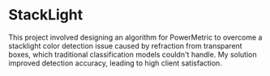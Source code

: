 # StackLight


This project involved designing an algorithm for PowerMetric to overcome a stacklight color detection issue caused by refraction from transparent boxes, which traditional classification models couldn't handle. My solution improved detection accuracy, leading to high client satisfaction.

